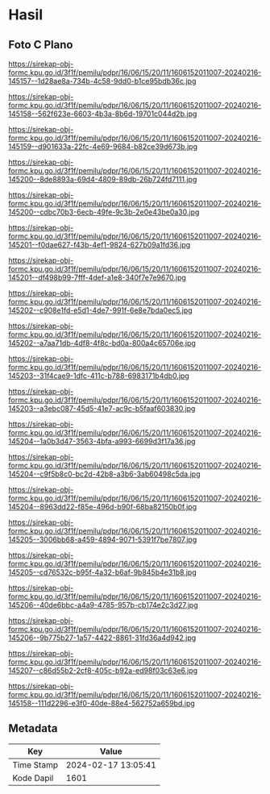 # Hasil

## Foto C Plano

https://sirekap-obj-formc.kpu.go.id/3f1f/pemilu/pdpr/16/06/15/20/11/1606152011007-20240216-145157--1d28ae8a-734b-4c58-9dd0-b1ce95bdb36c.jpg

https://sirekap-obj-formc.kpu.go.id/3f1f/pemilu/pdpr/16/06/15/20/11/1606152011007-20240216-145158--562f623e-6603-4b3a-8b6d-19701c044d2b.jpg

https://sirekap-obj-formc.kpu.go.id/3f1f/pemilu/pdpr/16/06/15/20/11/1606152011007-20240216-145159--d901633a-22fc-4e69-9684-b82ce39d673b.jpg

https://sirekap-obj-formc.kpu.go.id/3f1f/pemilu/pdpr/16/06/15/20/11/1606152011007-20240216-145200--8de8893a-69d4-4809-89db-26b724fd7111.jpg

https://sirekap-obj-formc.kpu.go.id/3f1f/pemilu/pdpr/16/06/15/20/11/1606152011007-20240216-145200--cdbc70b3-6ecb-49fe-9c3b-2e0e43be0a30.jpg

https://sirekap-obj-formc.kpu.go.id/3f1f/pemilu/pdpr/16/06/15/20/11/1606152011007-20240216-145201--f0dae627-f43b-4ef1-9824-627b09a1fd36.jpg

https://sirekap-obj-formc.kpu.go.id/3f1f/pemilu/pdpr/16/06/15/20/11/1606152011007-20240216-145201--df498b99-7fff-4def-a1e8-340f7e7e9670.jpg

https://sirekap-obj-formc.kpu.go.id/3f1f/pemilu/pdpr/16/06/15/20/11/1606152011007-20240216-145202--c908e1fd-e5d1-4de7-991f-6e8e7bda0ec5.jpg

https://sirekap-obj-formc.kpu.go.id/3f1f/pemilu/pdpr/16/06/15/20/11/1606152011007-20240216-145202--a7aa71db-4df8-4f8c-bd0a-800a4c65706e.jpg

https://sirekap-obj-formc.kpu.go.id/3f1f/pemilu/pdpr/16/06/15/20/11/1606152011007-20240216-145203--31f4cae9-1dfc-411c-b788-6983171b4db0.jpg

https://sirekap-obj-formc.kpu.go.id/3f1f/pemilu/pdpr/16/06/15/20/11/1606152011007-20240216-145203--a3ebc087-45d5-41e7-ac9c-b5faaf603830.jpg

https://sirekap-obj-formc.kpu.go.id/3f1f/pemilu/pdpr/16/06/15/20/11/1606152011007-20240216-145204--1a0b3d47-3563-4bfa-a993-6699d3f17a36.jpg

https://sirekap-obj-formc.kpu.go.id/3f1f/pemilu/pdpr/16/06/15/20/11/1606152011007-20240216-145204--c9f5b8c0-bc2d-42b8-a3b6-3ab60498c5da.jpg

https://sirekap-obj-formc.kpu.go.id/3f1f/pemilu/pdpr/16/06/15/20/11/1606152011007-20240216-145204--8963dd22-f85e-496d-b90f-68ba82150b0f.jpg

https://sirekap-obj-formc.kpu.go.id/3f1f/pemilu/pdpr/16/06/15/20/11/1606152011007-20240216-145205--3006bb68-a459-4894-9071-5391f7be7807.jpg

https://sirekap-obj-formc.kpu.go.id/3f1f/pemilu/pdpr/16/06/15/20/11/1606152011007-20240216-145205--cd76532c-b95f-4a32-b6af-9b845b4e31b8.jpg

https://sirekap-obj-formc.kpu.go.id/3f1f/pemilu/pdpr/16/06/15/20/11/1606152011007-20240216-145206--40de6bbc-a4a9-4785-957b-cb174e2c3d27.jpg

https://sirekap-obj-formc.kpu.go.id/3f1f/pemilu/pdpr/16/06/15/20/11/1606152011007-20240216-145206--9b775b27-1a57-4422-8861-31fd36a4d942.jpg

https://sirekap-obj-formc.kpu.go.id/3f1f/pemilu/pdpr/16/06/15/20/11/1606152011007-20240216-145207--c86d55b2-2cf8-405c-b92a-ed98f03c63e6.jpg

https://sirekap-obj-formc.kpu.go.id/3f1f/pemilu/pdpr/16/06/15/20/11/1606152011007-20240216-145158--111d2296-e3f0-40de-88e4-562752a659bd.jpg


## Metadata

| Key        | Value               |
| ---------- | ------------------- |
| Time Stamp | 2024-02-17 13:05:41 |
| Kode Dapil | 1601                |



